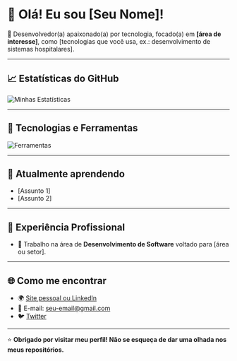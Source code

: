 # 👋 Olá! Eu sou [Seu Nome]!

🚀 Desenvolvedor(a) apaixonado(a) por tecnologia, focado(a) em **[área de interesse]**, como [tecnologias que você usa, ex.: desenvolvimento de sistemas hospitalares].

---

## 📈 Estatísticas do GitHub
![Minhas Estatísticas](https://github-readme-stats.vercel.app/api?username=GabrielAlbanez&show_icons=true&theme=radical)

---

## 🔧 Tecnologias e Ferramentas
![Ferramentas](https://skillicons.dev/icons?i=python,java,javascript,react,postgresql,docker,git&theme=dark)

---

## 🌱 Atualmente aprendendo
- [Assunto 1]
- [Assunto 2]

---

## 💼 Experiência Profissional
- 🏢 Trabalho na área de **Desenvolvimento de Software** voltado para [área ou setor].

---

## 🌐 Como me encontrar
- 🌍 [Site pessoal ou LinkedIn](https://www.linkedin.com/in/seu-perfil)
- 📧 E-mail: [seu-email@gmail.com](mailto:seu-email@gmail.com)
- 🐦 [Twitter](https://twitter.com/seu-perfil)

---

⭐ **Obrigado por visitar meu perfil! Não se esqueça de dar uma olhada nos meus repositórios.**

